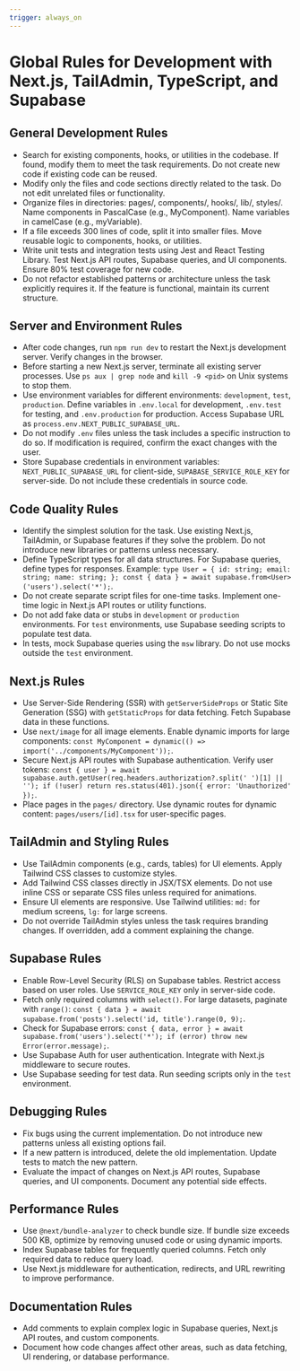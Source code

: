 ```yaml
---
trigger: always_on
---
```


# Global Rules for Development with Next.js, TailAdmin, TypeScript, and Supabase

## General Development Rules
- Search for existing components, hooks, or utilities in the codebase. If found, modify them to meet the task requirements. Do not create new code if existing code can be reused.
- Modify only the files and code sections directly related to the task. Do not edit unrelated files or functionality.
- Organize files in directories: pages/, components/, hooks/, lib/, styles/. Name components in PascalCase (e.g., MyComponent). Name variables in camelCase (e.g., myVariable).
- If a file exceeds 300 lines of code, split it into smaller files. Move reusable logic to components, hooks, or utilities.
- Write unit tests and integration tests using Jest and React Testing Library. Test Next.js API routes, Supabase queries, and UI components. Ensure 80% test coverage for new code.
- Do not refactor established patterns or architecture unless the task explicitly requires it. If the feature is functional, maintain its current structure.

## Server and Environment Rules
- After code changes, run `npm run dev` to restart the Next.js development server. Verify changes in the browser.
- Before starting a new Next.js server, terminate all existing server processes. Use `ps aux | grep node` and `kill -9 <pid>` on Unix systems to stop them.
- Use environment variables for different environments: `development`, `test`, `production`. Define variables in `.env.local` for development, `.env.test` for testing, and `.env.production` for production. Access Supabase URL as `process.env.NEXT_PUBLIC_SUPABASE_URL`.
- Do not modify `.env` files unless the task includes a specific instruction to do so. If modification is required, confirm the exact changes with the user.
- Store Supabase credentials in environment variables: `NEXT_PUBLIC_SUPABASE_URL` for client-side, `SUPABASE_SERVICE_ROLE_KEY` for server-side. Do not include these credentials in source code.

## Code Quality Rules
- Identify the simplest solution for the task. Use existing Next.js, TailAdmin, or Supabase features if they solve the problem. Do not introduce new libraries or patterns unless necessary.
- Define TypeScript types for all data structures. For Supabase queries, define types for responses. Example: `type User = { id: string; email: string; name: string; }; const { data } = await supabase.from<User>('users').select('*');`.
- Do not create separate script files for one-time tasks. Implement one-time logic in Next.js API routes or utility functions.
- Do not add fake data or stubs in `development` or `production` environments. For `test` environments, use Supabase seeding scripts to populate test data.
- In tests, mock Supabase queries using the `msw` library. Do not use mocks outside the `test` environment.

## Next.js Rules
- Use Server-Side Rendering (SSR) with `getServerSideProps` or Static Site Generation (SSG) with `getStaticProps` for data fetching. Fetch Supabase data in these functions.
- Use `next/image` for all image elements. Enable dynamic imports for large components: `const MyComponent = dynamic(() => import('../components/MyComponent'));`.
- Secure Next.js API routes with Supabase authentication. Verify user tokens: `const { user } = await supabase.auth.getUser(req.headers.authorization?.split(' ')[1] || ''); if (!user) return res.status(401).json({ error: 'Unauthorized' });`.
- Place pages in the `pages/` directory. Use dynamic routes for dynamic content: `pages/users/[id].tsx` for user-specific pages.

## TailAdmin and Styling Rules
- Use TailAdmin components (e.g., cards, tables) for UI elements. Apply Tailwind CSS classes to customize styles.
- Add Tailwind CSS classes directly in JSX/TSX elements. Do not use inline CSS or separate CSS files unless required for animations.
- Ensure UI elements are responsive. Use Tailwind utilities: `md:` for medium screens, `lg:` for large screens.
- Do not override TailAdmin styles unless the task requires branding changes. If overridden, add a comment explaining the change.

## Supabase Rules
- Enable Row-Level Security (RLS) on Supabase tables. Restrict access based on user roles. Use `SERVICE_ROLE_KEY` only in server-side code.
- Fetch only required columns with `select()`. For large datasets, paginate with `range()`: `const { data } = await supabase.from('posts').select('id, title').range(0, 9);`.
- Check for Supabase errors: `const { data, error } = await supabase.from('users').select('*'); if (error) throw new Error(error.message);`.
- Use Supabase Auth for user authentication. Integrate with Next.js middleware to secure routes.
- Use Supabase seeding for test data. Run seeding scripts only in the `test` environment.

## Debugging Rules
- Fix bugs using the current implementation. Do not introduce new patterns unless all existing options fail.
- If a new pattern is introduced, delete the old implementation. Update tests to match the new pattern.
- Evaluate the impact of changes on Next.js API routes, Supabase queries, and UI components. Document any potential side effects.

## Performance Rules
- Use `@next/bundle-analyzer` to check bundle size. If bundle size exceeds 500 KB, optimize by removing unused code or using dynamic imports.
- Index Supabase tables for frequently queried columns. Fetch only required data to reduce query load.
- Use Next.js middleware for authentication, redirects, and URL rewriting to improve performance.

## Documentation Rules
- Add comments to explain complex logic in Supabase queries, Next.js API routes, and custom components.
- Document how code changes affect other areas, such as data fetching, UI rendering, or database performance.